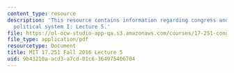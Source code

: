 ```yaml
---
content_type: resource
description: 'This resource contains information regarding congress and the american
  political system I: Lecture 5.'
file: https://ol-ocw-studio-app-qa.s3.amazonaws.com/courses/17-251-congress-and-the-american-political-system-i-fall-2016/9b43210aacd3a7cd01c6364975406704_MIT17_251F16_Lec5.pdf
file_type: application/pdf
resourcetype: Document
title: MIT 17.251 Fall 2016 Lecture 5
uid: 9b43210a-acd3-a7cd-01c6-364975406704
---
```

